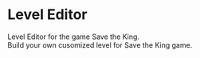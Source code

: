 # Level Editor
Level Editor for the game Save the King.
<br>Build your own cusomized level for Save the King game.


